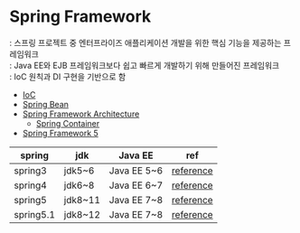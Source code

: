 # Spring Framework
: 스프링 프로젝트 중 엔터프라이즈 애플리케이션 개발을 위한 핵심 기능을 제공하는 프레임워크            
: Java EE와 EJB 프레임워크보다 쉽고 빠르게 개발하기 위해 만들어진 프레임워크     
: IoC 원칙과 DI 구현을 기반으로 함     


- [IoC](./ioc.md)
- [Spring Bean](./spring-bean.md)
- [Spring Framework Architecture](./spring-framework-architecture.md)
    - [Spring Container](./spring-container.md)
- [Spring Framework 5](./spring5.md)



spring | jdk | Java EE | ref
---|---|---|---
spring3 | jdk5~6  | Java EE 5~6 | [reference](https://docs.spring.io/spring/docs/3.0.x/spring-framework-reference/html/index.html)
spring4 | jdk6~8  | Java EE 6~7 | [reference](https://docs.spring.io/spring/docs/4.0.x/spring-framework-reference/html/index.html)
spring5 | jdk8~11 | Java EE 7~8 | [reference](https://docs.spring.io/spring/docs/5.0.x/spring-framework-reference/)
spring5.1 | jdk8~12 | Java EE 7~8 | [reference](https://docs.spring.io/spring/docs/5.1.x/spring-framework-reference/)
